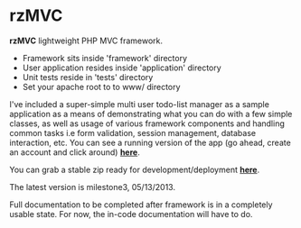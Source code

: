 rzMVC
======

<b>rzMVC</b> lightweight PHP MVC framework.  
<ul>
<li>Framework sits inside 'framework' directory</li>
<li>User application resides inside 'application' directory</li>
<li>Unit tests reside in 'tests' directory</li>
<li>Set your apache root to to www/ directory</li>
</ul>


I've included a super-simple multi user todo-list manager as a sample application as a means of demonstrating
what you can do with a few simple classes, as well as usage of various framework components and handling common 
tasks i.e form validation, session management, database interaction, etc. You can see a running version of the 
app (go ahead, create an account and click around) <a href="http://mvctest.russellz.com"><b>here</b></a>.


You can grab a stable zip ready for development/deployment <a href="http://mvc.russellz.com/files/rzmvc_m3_20130513.zip"><b>here</b></a>.

The latest version is milestone3, 05/13/2013.


Full documentation to be completed after framework is in a completely usable state.  For now, the in-code
documentation will have to do.
